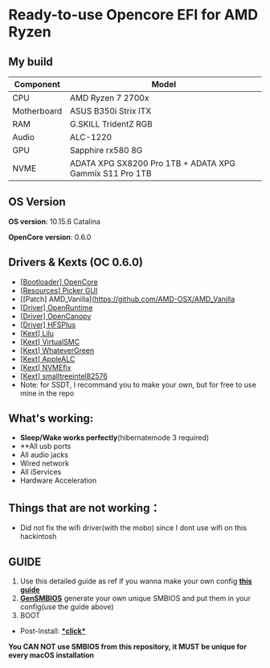 # Ready-to-use Opencore EFI for AMD Ryzen

## My build
| **Component** | **Model** |
| ------------- | --------- |
| CPU | AMD Ryzen 7 2700x |
| Motherboard | ASUS B350i Strix ITX |
| RAM | G.SKILL TridentZ RGB |
| Audio | ALC-1220 |
| GPU | Sapphire rx580 8G |
| NVME | ADATA XPG SX8200 Pro 1TB + ADATA XPG Gammix S11 Pro 1TB |

## OS Version

**OS version**: 10.15.6 Catalina

**OpenCore version**: 0.6.0  

## Drivers & Kexts (OC 0.6.0)
 - [[Bootloader] OpenCore](https://github.com/acidanthera/OpenCorePkg)
 - [[Resources] Picker GUI](https://github.com/acidanthera/OcBinaryData/tree/master/Resources)
 - [[Patch] AMD_Vanilla](https://github.com/AMD-OSX/AMD_Vanilla
 - [[Driver] OpenRuntime](https://github.com/acidanthera/OpenCorePkg)
 - [[Driver] OpenCanopy](https://github.com/acidanthera/OpenCorePkg)
 - [[Driver] HFSPlus](https://github.com/acidanthera/OcBinaryData/blob/master/Drivers/HfsPlus.efi)
 - [[Kext] Lilu](https://github.com/acidanthera/Lilu)
 - [[Kext] VirtualSMC](https://github.com/acidanthera/VirtualSMC)
 - [[Kext] WhateverGreen](https://github.com/acidanthera/WhateverGreen)
 - [[Kext] AppleALC](https://github.com/acidanthera/AppleALC)
 - [[Kext] NVMEfix](https://github.com/acidanthera/NVMeFix)
 - [[Kext] smalltreeintel82576](https://github.com/khronokernel/SmallTree-I211-AT-patch/releases)
 - Note: for SSDT, I recommand you to make your own, but for free to use mine in the repo
## What's working:
 - **Sleep/Wake works perfectly**(hibernatemode 3 required)
 - **All usb ports
 - All audio jacks
 - Wired network
 - All iServices
 - Hardware Acceleration

## Things that are not working：
 - Did not fix the wifi driver(with the mobo) since I dont use wifi on this hackintosh

## GUIDE
  1. Use this detailed guide as ref if you wanna make your own config [**this guide**](https://dortania.github.io/OpenCore-Install-Guide/)
  2.  [**GenSMBIOS**](https://github.com/corpnewt/GenSMBIOS) generate your own unique SMBIOS and put them in your config(use the guide above)
  3. BOOT
 - Post-Install: [**\*click\***](https://dortania.github.io/OpenCore-Post-Install/)
 

**You CAN NOT use SMBIOS from this repository, it MUST be unique for every macOS installation**



